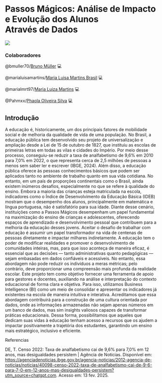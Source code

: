 # Passos Mágicos: Análise de Impacto e Evolução dos Alunos Através de Dados
![](https://passosmagicos.org.br/wp-content/uploads/2020/10/Passos-magicos-icon-cor.png)


### Colaboradores
@bmuller70/[Bruno Müller](https://www.linkedin.com/in/bruno-muller-335630196/) :computer:		

@marialuisamartins/[Maria Luisa Martins Brasil](https://www.linkedin.com/in/marialuisamartinsb/) :computer:	

@marialmrt97/[Maria Luiza Martins](https://www.linkedin.com/in/maria-luiza-martins-4115b213b/) :computer:	

@Pahmxx/[Phaola Oliveira Silva](https://www.linkedin.com/in/phaola-oliveira/) :computer:

## Introdução

A educação é, historicamente, um dos principais fatores de mobilidade social e de melhoria da qualidade de vida de uma população. No Brasil, a educação pública tem desenvolvido seu projeto de universalização e ampliação desde a Lei de 15 de outubro de 1827, que instituiu as escolas de primeiras letras em todas as vilas e cidades do Império. Por meio desse processo, conseguiu-se reduzir a taxa de analfabetismo de 9,6% em 2010 para 7,0% em 2022, o que representa cerca de 2,5 milhões de pessoas a menos sem saber ler e escrever (IBGE, 2024).
Além disso, a educação pública oferece às pessoas conhecimentos básicos que podem ser aplicados tanto no ambiente de trabalho quanto em sua vida cotidiana.
No entanto, em um país de proporções continentais como o Brasil, ainda existem inúmeros desafios, especialmente no que se refere à qualidade do ensino. Embora a maioria das crianças esteja matriculada na escola, indicadores como o Índice de Desenvolvimento da Educação Básica (IDEB) mostram que o desempenho dos alunos, principalmente em matemática e língua portuguesa, não é satisfatório para sua idade.
Diante desse cenário, instituições como a Passos Mágicos desempenham um papel fundamental na maximização do ensino de crianças e adolescentes, oferecendo espaços de aprendizado e desenvolvimento pessoal que contribuem para a melhoria da educação desses jovens.
Aceitar o desafio de trabalhar com educação é assumir um papel transformador na vida de centenas de pessoas diretamente e impactar milhares indiretamente. A educação tem o poder de modificar realidades e promover o desenvolvimento de comunidades inteiras, mas, para que isso aconteça de maneira eficaz, é essencial que as decisões — tanto administrativas quanto pedagógicas — sejam embasadas em dados confiáveis e acessíveis. No entanto, essa abordagem não pode reduzir os indivíduos a meras métricas; pelo contrário, deve proporcionar uma compreensão mais profunda da realidade escolar.
Este projeto tem como objetivo fornecer uma ferramenta de apoio para gestores e docentes, auxiliando na análise e interpretação do contexto educacional de forma clara e objetiva. Para isso, utilizamos Business Intelligence (BI) como um meio de consolidar e apresentar os indicadores já existentes na escola de maneira intuitiva e interativa.
Acreditamos que essa abordagem contribuirá para a construção de uma cultura orientada por dados, onde as informações armazenadas não sejam apenas números em um banco de dados, mas sim insights valiosos capazes de transformar práticas educacionais. Dessa forma, possibilitamos que aqueles que dedicam suas vidas à educação tenham acesso a recursos que os ajudem a impactar positivamente a trajetória dos estudantes, garantindo um ensino mais estratégico, inclusivo e eficiente.


Referencias

DE, T. Censo 2022: Taxa de analfabetismo cai de 9,6% para 7,0% em 12 anos, mas desigualdades persistem | Agência de Notícias. Disponível em: <https://agenciadenoticias.ibge.gov.br/agencia-noticias/2012-agencia-de-noticias/noticias/40098-censo-2022-taxa-de-analfabetismo-cai-de-9-6-para-7-0-em-12-anos-mas-desigualdades-persistem?utm_source=chatgpt.com>. Acesso em: 13 fev. 2025. 
